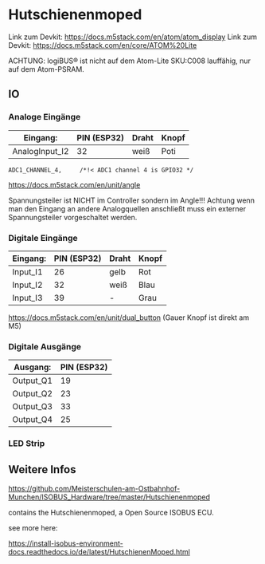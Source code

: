 # Hutschienenmoped


Link zum Devkit: <https://docs.m5stack.com/en/atom/atom_display>
Link zum Devkit: <https://docs.m5stack.com/en/core/ATOM%20Lite>

ACHTUNG: logiBUS® ist nicht auf dem Atom-Lite SKU:C008 lauffähig, nur auf dem Atom-PSRAM.

## IO

### Analoge Eingänge

| Eingang:       | PIN (ESP32) | Draht | Knopf |
|----------------|-------------|-------|-------|
| AnalogInput_I2 | 32          | weiß  | Poti  |

`ADC1_CHANNEL_4,     /*!< ADC1 channel 4 is GPIO32 */`

<https://docs.m5stack.com/en/unit/angle>

Spannungsteiler ist NICHT im Controller sondern im Angle!!! Achtung wenn man den Eingang an andere Analogquellen anschließt muss ein externer Spannungsteiler vorgeschaltet werden. 



### Digitale Eingänge

| Eingang: | PIN (ESP32) | Draht | Knopf |
|----------|-------------|-------|-------|
| Input_I1 | 26          | gelb  | Rot   |
| Input_I2 | 32          | weiß  | Blau  |
| Input_I3 | 39          | -     | Grau  |

<https://docs.m5stack.com/en/unit/dual_button>
(Gauer Knopf ist direkt am M5)

### Digitale Ausgänge

| Ausgang:  | PIN (ESP32) |
|-----------|-------------|
| Output_Q1 | 19          |
| Output_Q2 | 23          |
| Output_Q3 | 33          |
| Output_Q4 | 25          |



### LED Strip






















## Weitere Infos

<https://github.com/Meisterschulen-am-Ostbahnhof-Munchen/ISOBUS_Hardware/tree/master/Hutschienenmoped>

contains the Hutschienenmoped, a Open Source ISOBUS ECU.

see more here: 

<https://install-isobus-environment-docs.readthedocs.io/de/latest/HutschienenMoped.html>
